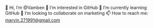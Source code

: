 👋 Hi, I’m @Vamben
👀 I’m interested in GitHub
🌱 I’m currently learning GitHub
💞️ I’m looking to collaborate on marketing
📫 How to reach me: marvin.271991@gmail.com
